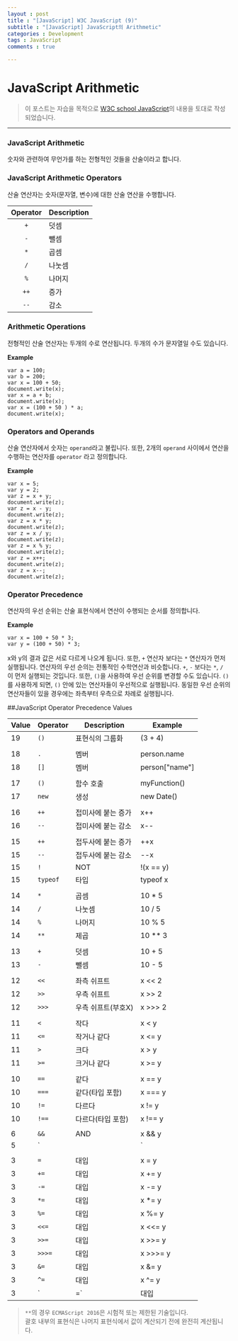 ```yaml
---
layout : post
title : "[JavaScript] W3C JavaScript (9)"
subtitle : "[JavaScript] JavaScript의 Arithmetic"
categories : Development
tags : JavaScript
comments : true

---
```


# JavaScript Arithmetic

> 이 포스트는 자습을 목적으로 [W3C school JavaScript](https://www.w3schools.com/js/default.asp)의 내용을 토대로 작성되었습니다.

_ _ _

### JavaScript Arithmetic

숫자와 관련하여 무언가를 하는 전형적인 것들을 산술이라고 합니다.

### JavaScript Arithmetic Operators

산술 연산자는 숫자(문자열, 변수)에 대한 산술 연산을 수행합니다.

| Operator | Description |
|:-:|---|
| `+` | 덧셈 |
| `-` | 뺄셈 |
| `*` | 곱셈 |
| `/` | 나눗셈 |
| `%` | 나머지 |
| `++` | 증가 |
| `--` | 감소 |


### Arithmetic Operations

전형적인 산술 연산자는 두개의 수로 연산됩니다.
두개의 수가 문자열일 수도 있습니다.

**Example**
```
var a = 100;
var b = 200;
var x = 100 + 50;
document.write(x);
var x = a + b;
document.write(x);
var x = (100 + 50 ) * a;
document.write(x);
```

### Operators and Operands

산술 연산자에서 숫자는 `operand`라고 불립니다.
또한, 2개의 `operand` 사이에서 연산을 수행하는 연산자를 `operator` 라고 정의합니다.

**Example**
```
var x = 5;
var y = 2;
var z = x + y;
document.write(z);
var z = x - y;
document.write(z);
var z = x * y;
document.write(z);
var z = x / y;
document.write(z);
var z = x % y;
document.write(z);
var z = x++;
document.write(z);
var z = x--;
document.write(z);
```

### Operator Precedence

연산자의 우선 순위는 산술 표현식에서 연산이 수행되는 순서를 정의합니다.

**Example**
```
var x = 100 + 50 * 3;
var y = (100 + 50) * 3;
```

x와 y의 결과 값은 서로 다르게 나오게 됩니다. 또한, `+` 연산자 보다는 `*` 연산자가 먼저 실행됩니다. 연산자의 우선 순의는 전통적인 수학연산과 비슷합니다. `+`, `-` 보다는 `*`, `/` 이 먼저 실행되는 것입니다. 또한, `()`을 사용하여 우선 순위를 변경할 수도 있습니다.
`()`를 사용하게 되면, `()` 안에 있는 연산자들이 우선적으로 실행됩니다. 동일한 우선 순위의 연산자들이 있을 경우에는 좌측부터 우측으로 차례로 실행됩니다.

##JavaScript Operator Precedence Values

| Value | Operator | Description | Example |
|---|---|---|---|
| 19 | `()` | 표현식의 그룹화 | (3 + 4) |
|   |   |   |   |
| 18 | `.` | 멤버 | person.name |
| 18 | `[]` | 멤버 | person["name"] |
|   |   |   |   |
| 17 | `()` | 함수 호출 | myFunction() |
| 17 | `new` | 생성 | new Date() |
|   |   |   |   |
| 16 | `++` | 접미사에 붙는 증가 | x++ |
| 16 | `--` | 접미사에 붙는 감소 | x-- |
|   |   |   |   |
| 15 | `++` | 접두사에 붙는 증가 | ++x |
| 15 | `--` | 접두사에 붙는 감소 | --x |
| 15 | `!` | NOT | !(x == y) |
| 15 | `typeof` | 타입 | typeof x |
|   |   |   |   |
| 14 | `*` | 곱셈 | 10 * 5 |
| 14 | `/` | 나눗셈 | 10 / 5 |
| 14 | `%` | 나머지 | 10 % 5 |
| 14 | `**` | 제곱 |  10 \** 3 |
|   |   |   |   |
| 13 | `+` | 덧셈 | 10 + 5 |
| 13 | `-` | 뺄셈 | 10 - 5 |
|   |   |   |   |
| 12 | `<<` | 좌측 쉬프트 | x << 2 |
| 12 | `>>` | 우측 쉬프트 | x >> 2 |
| 12 | `>>>` | 우측 쉬프트(부호X) | x >>> 2 |
|   |   |   |   |
| 11 | `<` | 작다 | x < y |
| 11 | `<=` | 작거나 같다 | x <= y |
| 11 | `>` | 크다 | x > y |
| 11 | `>=` | 크거나 같다 | x >= y |
|   |   |   |   |
| 10 | `==` | 같다 | x == y |
| 10 | `===` | 같다(타입 포함) | x === y |
| 10 | `!=` | 다르다 | x != y |
| 10 | `!==` | 다르다(타입 포함) | x !== y |
|   |   |   |   |
| 6 | `&&` | AND | x && y |
| 5 | `||` | OR | x `||` y  |
|   |   |   |   |
| 3 | `=` | 대입 | x = y |
| 3 | `+=` | 대입 | x += y |
| 3 | `-=` | 대입 | x -= y |
| 3 | `*=` | 대입 | x *= y |
| 3 | `%=` | 대입 | x %= y |
| 3 | `<<=` | 대입 | x <<= y |
| 3 | `>>=` | 대입 | x >>= y |
| 3 | `>>>=` | 대입 | x >>>= y |
| 3 | `&=` | 대입 | x &= y |
| 3 | `^=` | 대입 | x ^= y |
| 3 | `|=` | 대입 | x `|=` y |

> `**`의 경우 `ECMAScript 2016`은 시험적 또는 제한된 기술입니다.<br>
> 괄호 내부의 표현식은 나머지 표현식에서 값이 계산되기 전에 완전히 계산됩니다.
